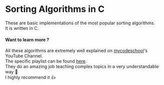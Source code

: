 # Sorting Algorithms in C

These are basic implementations of the most popular sorting algorithms.  
It is written in C.

#### Want to learn more ?

All these algorithms are extremely well explained on [mycodeschool](https://www.youtube.com/channel/UClEEsT7DkdVO_fkrBw0OTrA)'s YouTube Channel.  
The specific playlist can be found [here](https://www.youtube.com/playlist?list=PL2_aWCzGMAwKedT2KfDMB9YA5DgASZb3U).  
They do an amazing job teaching complex topics in a very understandable way :school:  
I highly recommend it :thumbsup:
